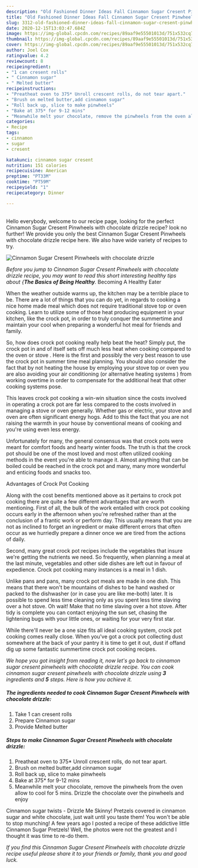 ```yaml
---
description: "Old Fashioned Dinner Ideas Fall Cinnamon Sugar Cresent Pinwheels with chocolate drizzle"
title: "Old Fashioned Dinner Ideas Fall Cinnamon Sugar Cresent Pinwheels with chocolate drizzle"
slug: 3312-old-fashioned-dinner-ideas-fall-cinnamon-sugar-cresent-pinwheels-with-chocolate-drizzle
date: 2020-12-15T13:03:47.684Z
image: https://img-global.cpcdn.com/recipes/89aaf9e55501013d/751x532cq70/cinnamon-sugar-cresent-pinwheels-with-chocolate-drizzle-recipe-main-photo.jpg
thumbnail: https://img-global.cpcdn.com/recipes/89aaf9e55501013d/751x532cq70/cinnamon-sugar-cresent-pinwheels-with-chocolate-drizzle-recipe-main-photo.jpg
cover: https://img-global.cpcdn.com/recipes/89aaf9e55501013d/751x532cq70/cinnamon-sugar-cresent-pinwheels-with-chocolate-drizzle-recipe-main-photo.jpg
author: Joel Cox
ratingvalue: 4.2
reviewcount: 8
recipeingredient:
- "1 can cresent rolls"
- " Cinnamon sugar"
- " Melted butter"
recipeinstructions:
- "Preatheat oven to 375* Unroll crescent rolls, do not tear apart."
- "Brush on melted butter,add cinnamon sugar"
- "Roll back up, slice to make pinwheels"
- "Bake at 375* for 9-12 mins"
- "Meanwhile melt your chocolate, remove the pinwheels from the oven allow to cool for 5 mins. Drizzle the chocolate over the pinwheels and enjoy"
categories:
- Recipe
tags:
- cinnamon
- sugar
- cresent

katakunci: cinnamon sugar cresent 
nutrition: 151 calories
recipecuisine: American
preptime: "PT33M"
cooktime: "PT59M"
recipeyield: "1"
recipecategory: Dinner

---
```

<br>
Hello everybody, welcome to our recipe page, looking for the perfect Cinnamon Sugar Cresent Pinwheels with chocolate drizzle recipe? look no further! We provide you only the best Cinnamon Sugar Cresent Pinwheels with chocolate drizzle recipe here. We also have wide variety of recipes to try.
<br>


![Cinnamon Sugar Cresent Pinwheels with chocolate drizzle](https://img-global.cpcdn.com/recipes/89aaf9e55501013d/751x532cq70/cinnamon-sugar-cresent-pinwheels-with-chocolate-drizzle-recipe-main-photo.jpg)

<i>Before you jump to Cinnamon Sugar Cresent Pinwheels with chocolate drizzle recipe, you may want to read this short interesting healthy tips about {<strong>The Basics of Being Healthy</strong>.</i>
Becoming A Healthy Eater


When the weather outside warms up, the kitchen may be a terrible place to be. There are a lot of things that you can do yet, in regards to cooking a nice home made meal which does not require traditional stove top or oven cooking. Learn to utilize some of those heat producing equipment in your kitchen, like the crock pot, in order to truly conquer the summertime and maintain your cool when preparing a wonderful hot meal for friends and family.

So, how does crock pot cooking really help beat the heat? Simply put, the crock pot in and of itself sets off much less heat when cooking compared to the oven or stove . Here is the first and possibly the very best reason to use the crock pot in summer time meal planning. You should also consider the fact that by not heating the house by employing your stove top or oven you are also avoiding your air conditioning (or alternative heating systems ) from working overtime in order to compensate for the additional heat that other cooking systems pose.

This leaves crock pot cooking a win-win situation since the costs involved in operating a crock pot are far less compared to the costs involved in managing a stove or oven generally. Whether gas or electric, your stove and oven are often significant energy hogs. Add to this the fact that you are not raising the warmth in your house by conventional means of cooking and you're using even less energy.

Unfortunately for many, the general consensus was that crock pots were meant for comfort foods and hearty winter foods.  The truth is that the crock pot should be one of the most loved and most often utilized cooking methods in the event you're able to manage it.  Almost anything that can be boiled could be reached in the crock pot and many, many more wonderful and enticing foods and snacks too.

Advantages of Crock Pot Cooking

Along with the cost benefits mentioned above as it pertains to crock pot cooking there are quite a few different advantages that are worth mentioning. First of all, the bulk of the work entailed with crock pot cooking occurs early in the afternoon when you're refreshed rather than at the conclusion of a frantic work or perform day. This usually means that you are not as inclined to forget an ingredient or make different errors that often occur as we hurriedly prepare a dinner once we are tired from the actions of daily.

Second, many great crock pot recipes include the vegetables that insure we're getting the nutrients we need. So frequently, when planning a meal at the last minute, vegetables and other side dishes are left out in favour of expedience. Crock pot cooking many instances is a meal in 1 dish.

 Unlike pans and pans, many crock pot meals are made in one dish. This means that there won't be mountains of dishes to be hand washed or packed to the dishwasher (or in case you are like me-both) later. It is possible to spend less time cleaning only as you spent less time slaving over a hot stove. Oh wait! Make that no time slaving over a hot stove. After tidy is complete you can contact enjoying the sun set, chasing the lightening bugs with your little ones, or waiting for your very first star.

While there'll never be a one size fits all ideal cooking system, crock pot cooking comes really close. When you've got a crock pot collecting dust somewhere at the back of your pantry it is time to get it out, dust if offand dig up some fantastic summertime crock pot cooking recipes.


<i>We hope you got insight from reading it, now let's go back to cinnamon sugar cresent pinwheels with chocolate drizzle recipe. You can cook cinnamon sugar cresent pinwheels with chocolate drizzle using <strong>3</strong> ingredients and <strong>5</strong> steps. Here is how you achieve it.
</i>

##### The ingredients needed to cook Cinnamon Sugar Cresent Pinwheels with chocolate drizzle:

1. Take 1 can cresent rolls
1. Prepare  Cinnamon sugar
1. Provide  Melted butter


##### Steps to make Cinnamon Sugar Cresent Pinwheels with chocolate drizzle:

1. Preatheat oven to 375* Unroll crescent rolls, do not tear apart.
1. Brush on melted butter,add cinnamon sugar
1. Roll back up, slice to make pinwheels
1. Bake at 375* for 9-12 mins
1. Meanwhile melt your chocolate, remove the pinwheels from the oven allow to cool for 5 mins. Drizzle the chocolate over the pinwheels and enjoy


Cinnamon sugar twists - Drizzle Me Skinny! Pretzels covered in cinnamon sugar and white chocolate, just wait until you taste them! You won&#39;t be able to stop munching! A few years ago I posted a recipe of these addictive little Cinnamon Sugar Pretzels! Well, the photos were not the greatest and I thought it was time to re-do them. 

<i>If you find this Cinnamon Sugar Cresent Pinwheels with chocolate drizzle recipe useful please share it to your friends or family, thank you and good luck.</i>
